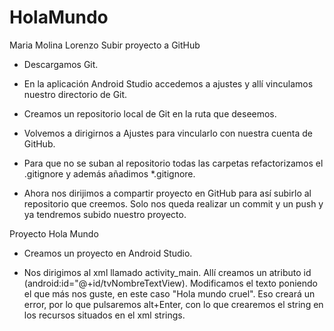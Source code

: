 # HolaMundo
Maria Molina Lorenzo
Subir proyecto a GitHub

- Descargamos Git.

- En la aplicación Android Studio accedemos a ajustes y allí vinculamos nuestro directorio de Git.

- Creamos un repositorio local de Git en la ruta que deseemos.

- Volvemos a dirigirnos a Ajustes para vincularlo con nuestra cuenta de GitHub.

- Para que no se suban al repositorio todas las carpetas refactorizamos el .gitignore y además añadimos *.gitignore.

- Ahora nos dirijimos a compartir proyecto en GitHub para así subirlo al repositorio que creemos. Solo nos queda realizar un commit y un push y ya tendremos subido nuestro proyecto.

Proyecto Hola Mundo

- Creamos un proyecto en Android Studio.

- Nos dirigimos al xml llamado activity_main. 
Allí creamos un atributo id (android:id="@+id/tvNombreTextView).
Modificamos el texto poniendo el que más nos guste, en este caso "Hola mundo cruel".
Eso creará un error, por lo que pulsaremos alt+Enter, con lo que crearemos el string en los recursos situados en el xml strings. 
